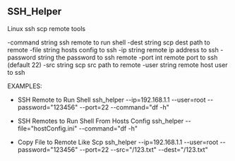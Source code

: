 ## SSH_Helper
Linux ssh scp remote tools

 -command string
    	ssh remote to run shell 
  -dest string
    	scp dest path to remote 
  -file string
    	hosts config to ssh
  -ip string
    	remote ip address to ssh
  -password string
    	the password to ssh remote
  -port int
    	remote port  to ssh (default 22)
  -src string
    	scp src path  to remote
  -user string
    	remote host user to ssh
  
EXAMPLES:
- SSH Remote to Run Shell
  ssh_helper --ip=192.168.1.1 --user=root --password="123456" --port=22 --command="df -h"
  
- SSH Remotes to Run Shell From Hosts Config
  ssh_helper --file="hostConfig.ini" --command="df -h"
  
- Copy File to Remote Like Scp
  ssh_helper --ip=192.168.1.1 --user=root --password="123456" --port=22  --src="/123.txt" --dest="/123.txt"
